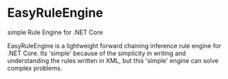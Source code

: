 # EasyRuleEngine
simple Rule Engine for .NET Core

 EasyRuleEngine is a lightweight forward chaining inference rule engine for .NET Core. Its 'simple' because of the simplicity in writing and understanding the rules written in XML, but this 'simple' engine can solve complex problems.
